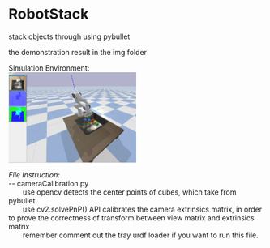 # RobotStack
stack objects through using pybullet

the demonstration result in the img folder

Simulation Environment:  
<img src="img/simulation_result.png" width = "50%" alt="注意" align=center />

_File Instruction:_  
-- cameraCalibration.py  
&emsp;&emsp;use opencv detects the center points of cubes, which take from pybullet.  
&emsp;&emsp;use cv2.solvePnP() API calibrates the camera extrinsics matrix, in order to prove the  correctness of transform between view matrix and extrinsics matrix   
&emsp;&emsp;remember comment out the tray urdf loader if you want to run this file.  